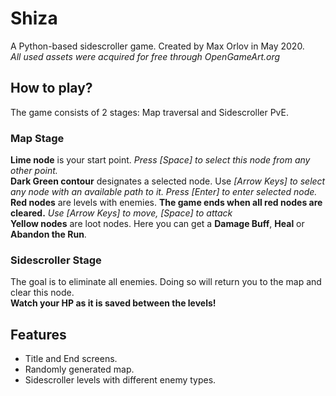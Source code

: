 # Shiza
A Python-based sidescroller game. Created by Max Orlov in May 2020.  
*All used assets were acquired for free through OpenGameArt.org*

## How to play?
The game consists of 2 stages: Map traversal and Sidescroller PvE.  
  
### Map Stage
**Lime node** is your start point. *Press \[Space] to select this node from any other point.*  
**Dark Green contour** designates a selected node. Use *\[Arrow Keys] to select any node with an available path to it. Press \[Enter] to enter selected node.*  
**Red nodes** are levels with enemies. **The game ends when all red nodes are cleared.** *Use \[Arrow Keys] to move, \[Space] to attack*  
**Yellow nodes** are loot nodes. Here you can get a **Damage Buff**, **Heal** or **Abandon the Run**.
### Sidescroller Stage
The goal is to eliminate all enemies. Doing so will return you to the map and clear this node.  
**Watch your HP as it is saved between the levels!**

## Features
- Title and End screens.
- Randomly generated map.
- Sidescroller levels with different enemy types.

